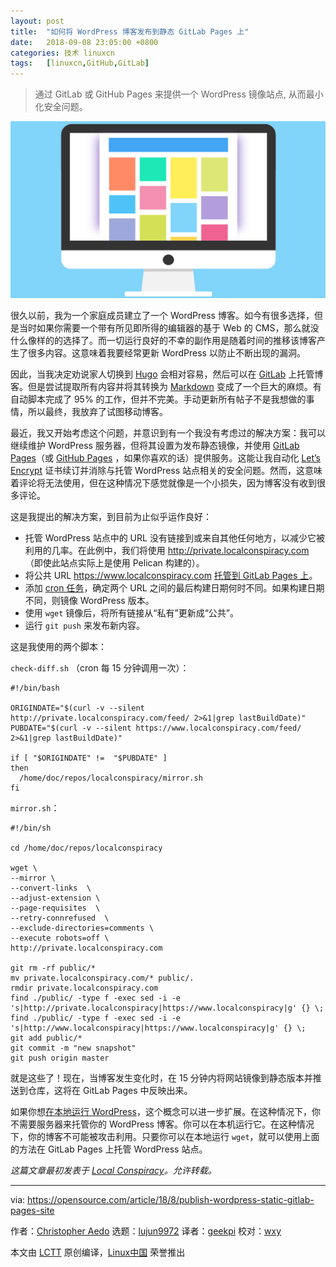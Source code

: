 ```yaml
---
layout: post
title:	"如何将 WordPress 博客发布到静态 GitLab Pages 上"
date:	2018-09-08 23:05:00 +0800 
categories:	技术 linuxcn 
tags:	[linuxcn,GitHub,GitLab]
---
```




> 
> 通过 GitLab 或 GitHub Pages 来提供一个 WordPress 镜像站点, 从而最小化安全问题。
> 
> 
> 


![](/Asserts/Images/album/201809/08/230644mnr3ja90xijz60jj.png)


很久以前，我为一个家庭成员建立了一个 WordPress 博客。如今有很多选择，但是当时如果你需要一个带有所见即所得的编辑器的基于 Web 的 CMS，那么就没什么像样的的选择了。而一切运行良好的不幸的副作用是随着时间的推移该博客产生了很多内容。这意味着我要经常更新 WordPress 以防止不断出现的漏洞。


因此，当我决定劝说家人切换到 [Hugo](https://gohugo.io/) 会相对容易，然后可以在 [GitLab](https://gitlab.com/) 上托管博客。但是尝试提取所有内容并将其转换为 [Markdown](https://en.wikipedia.org/wiki/Markdown) 变成了一个巨大的麻烦。有自动脚本完成了 95% 的工作，但并不完美。手动更新所有帖子不是我想做的事情，所以最终，我放弃了试图移动博客。


最近，我又开始考虑这个问题，并意识到有一个我没有考虑过的解决方案：我可以继续维护 WordPress 服务器，但将其设置为发布静态镜像，并使用 [GitLab Pages](https://docs.gitlab.com/ee/user/project/pages/)（或 [GitHub Pages](https://pages.github.com/) ，如果你喜欢的话）提供服务。这能让我自动化 [Let’s Encrypt](https://letsencrypt.org/) 证书续订并消除与托管 WordPress 站点相关的安全问题。然而，这意味着评论将无法使用，但在这种情况下感觉就像是一个小损失，因为博客没有收到很多评论。


这是我提出的解决方案，到目前为止似乎运作良好：


* 托管 WordPress 站点中的 URL 没有链接到或来自其他任何地方，以减少它被利用的几率。在此例中，我们将使用 <http://private.localconspiracy.com>（即使此站点实际上是使用 Pelican 构建的）。
* 将公共 URL <https://www.localconspiracy.com> [托管到 GitLab Pages 上](https://about.gitlab.com/2016/04/07/gitlab-pages-setup/)。
* 添加 [cron 任务](https://en.wikipedia.org/wiki/Cron)，确定两个 URL 之间的最后构建日期何时不同。如果构建日期不同，则镜像 WordPress 版本。
* 使用 `wget` 镜像后，将所有链接从“私有”更新成“公共”。
* 运行 `git push` 来发布新内容。


这是我使用的两个脚本：


`check-diff.sh` （cron 每 15 分钟调用一次）：



```
#!/bin/bash

ORIGINDATE="$(curl -v --silent http://private.localconspiracy.com/feed/ 2>&1|grep lastBuildDate)"
PUBDATE="$(curl -v --silent https://www.localconspiracy.com/feed/ 2>&1|grep lastBuildDate)"

if [ "$ORIGINDATE" !=  "$PUBDATE" ]
then
  /home/doc/repos/localconspiracy/mirror.sh
fi
```

`mirror.sh`：



```
#!/bin/sh

cd /home/doc/repos/localconspiracy

wget \
--mirror \
--convert-links  \
--adjust-extension \
--page-requisites  \
--retry-connrefused  \
--exclude-directories=comments \
--execute robots=off \
http://private.localconspiracy.com

git rm -rf public/*
mv private.localconspiracy.com/* public/.
rmdir private.localconspiracy.com
find ./public/ -type f -exec sed -i -e 's|http://private.localconspiracy|https://www.localconspiracy|g' {} \;
find ./public/ -type f -exec sed -i -e 's|http://www.localconspiracy|https://www.localconspiracy|g' {} \;
git add public/*
git commit -m "new snapshot"
git push origin master
```

就是这些了！现在，当博客发生变化时，在 15 分钟内将网站镜像到静态版本并推送到仓库，这将在 GitLab Pages 中反映出来。


如果你想[在本地运行 WordPress](https://codex.wordpress.org/Installing_WordPress_Locally_on_Your_Mac_With_MAMP)，这个概念可以进一步扩展。在这种情况下，你不需要服务器来托管你的 WordPress 博客。你可以在本机运行它。在这种情况下，你的博客不可能被攻击利用。只要你可以在本地运行 `wget`，就可以使用上面的方法在 GitLab Pages 上托管 WordPress 站点。


*这篇文章最初发表于 [Local Conspiracy](https://localconspiracy.com/2018/08/wp-on-gitlab.html)。允许转载。*




---


via: <https://opensource.com/article/18/8/publish-wordpress-static-gitlab-pages-site>


作者：[Christopher Aedo](https://opensource.com/users/docaedo) 选题：[lujun9972](https://github.com/lujun9972) 译者：[geekpi](https://github.com/geekpi) 校对：[wxy](https://github.com/wxy)


本文由 [LCTT](https://github.com/LCTT/TranslateProject) 原创编译，[Linux中国](https://linux.cn/) 荣誉推出
